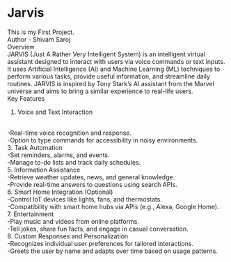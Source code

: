 # Jarvis
This is my First Project.
<br>
Author - Shivam Saroj
<br>
Overview
<br>
JARVIS (Just A Rather Very Intelligent System) is an intelligent virtual assistant designed to interact with users via voice commands or text inputs. It uses Artificial Intelligence (AI) and Machine Learning (ML) techniques to perform various tasks, provide useful information, and streamline daily routines. JARVIS is inspired by Tony Stark’s AI assistant from the Marvel universe and aims to bring a similar experience to real-life users.
<br>
Key Features
<br>
1. Voice and Text Interaction
<br>
 -Real-time voice recognition and response.
<br>
 -Option to type commands for accessibility in noisy environments.
<br>
3. Task Automation
<br> 
 -Set reminders, alarms, and events.
<br>
 -Manage to-do lists and track daily schedules.
<br>
5. Information Assistance
<br>
 -Retrieve weather updates, news, and general knowledge.
<br>
 -Provide real-time answers to questions using search APIs.
<br>
6. Smart Home Integration (Optional)
<br>
 -Control IoT devices like lights, fans, and thermostats.
<br>
 -Compatibility with smart home hubs via APIs (e.g., Alexa, Google Home).
<br>
7. Entertainment
<br>
 -Play music and videos from online platforms.
<br>
 -Tell jokes, share fun facts, and engage in casual conversation.
<br>
8. Custom Responses and Personalization
<br>
 -Recognizes individual user preferences for tailored interactions.
<br>
 -Greets the user by name and adapts over time based on usage patterns.

